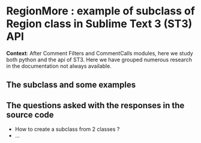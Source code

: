 # RegionMore : example of subclass of Region class in Sublime Text  3 (ST3) API

**Context**: After Comment Filters and CommentCalls modules, here we study both python and the api of ST3. Here we have grouped numerous research in the documentation not always available.

## The subclass and some examples


## The questions asked with the responses in the source code

- How to create a subclass from 2 classes ?
- …
